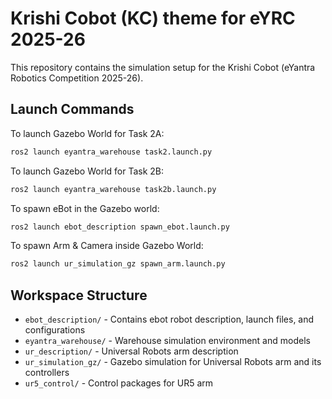 # Krishi Cobot (KC) theme for eYRC 2025-26

This repository contains the simulation setup for the Krishi Cobot (eYantra Robotics Competition 2025-26).

## Launch Commands

To launch Gazebo World for Task 2A:
```bash
ros2 launch eyantra_warehouse task2.launch.py
```

To launch Gazebo World for Task 2B:
```bash
ros2 launch eyantra_warehouse task2b.launch.py
```

To spawn eBot in the Gazebo world:
```bash
ros2 launch ebot_description spawn_ebot.launch.py
```

To spawn Arm & Camera inside Gazebo World:
```bash
ros2 launch ur_simulation_gz spawn_arm.launch.py
```

## Workspace Structure

- `ebot_description/` - Contains ebot robot description, launch files, and configurations
- `eyantra_warehouse/` - Warehouse simulation environment and models
- `ur_description/` - Universal Robots arm description
- `ur_simulation_gz/` - Gazebo simulation for Universal Robots arm and its controllers
- `ur5_control/` - Control packages for UR5 arm